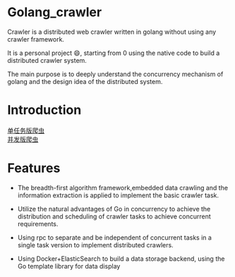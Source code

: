 # Golang_crawler

Crawler is a distributed web crawler written in golang without using any crawler framework.


It is a personal project :smile:, starting from 0 using the native code to build a distributed crawler system.


The main purpose is to deeply understand the concurrency mechanism of golang and the design idea of the distributed system.


# Introduction

[单任务版爬虫](https://wxning1107.github.io/2019/07/12/go-crawler1/)   
[并发版爬虫](https://wxning1107.github.io/2019/08/03/go-crawler2/)


# Features

- The breadth-first algorithm framework,embedded data crawling and the information extraction is applied to implement the basic crawler task.

- Utilize the natural advantages of Go in concurrency to achieve the distribution and scheduling of crawler tasks to achieve concurrent requirements.

- Using rpc to separate and be independent of concurrent tasks in a  single task version to implement distributed crawlers.

- Using Docker+ElasticSearch to build a data storage backend, using the Go template library for data display

<!-- ALL-CONTRIBUTORS-LIST: START - Do not remove or modify this section -->


<!-- ALL-CONTRIBUTORS-LIST:END -->
